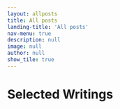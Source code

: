 ```yaml
---
layout: allposts
title: All posts
landing-title: 'All posts'
nav-menu: true
description: null
image: null
author: null
show_tile: true
---
```


<h1>Selected Writings</h1>
